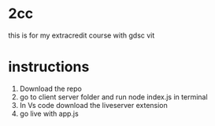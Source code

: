 # 2cc
this is for my extracredit course with gdsc vit

# instructions
1) Download the repo
2) go to client server folder and run node index.js in terminal
3) In Vs code download the liveserver extension
4) go live with app.js
